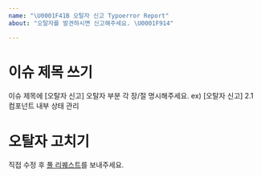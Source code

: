 ```yaml
---
name: "\U0001F41B 오탈자 신고 Typoerror Report"
about: "오탈자를 발견하시면 신고해주세요. \U0001F914"

---
```


# 이슈 제목 쓰기
이슈 제목에 [오탈자 신고] 오탈자 부분 각 장/절 명시해주세요.
ex) [오탈자 신고] 2.1 컴포넌트 내부 상태 관리

# 오탈자 고치기
직접 수정 후 [풀 리퀘스트](https://github.com/the-road-to-learn-react/the-road-to-learn-react-korean/pulls)를 보내주세요.
